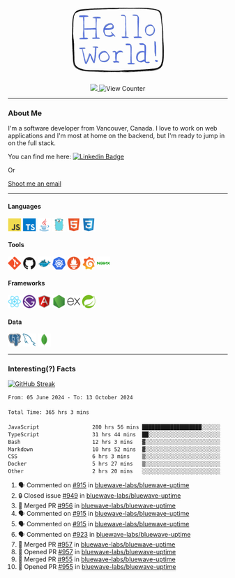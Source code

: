 <div align="center">
    <img src="./img/hello_world.webp" height="200px" width="">
    <div>
        <a href="https://www.linkedin.com/in/ajhollid">
            <img src="https://img.shields.io/badge/LinkedIn-blue"/>
        </a>
        <img src="https://komarev.com/ghpvc/?username=ajhollid&color=yellow" alt="View Counter">
    </div>
</div>

---

### About Me

I'm a software developer from Vancouver, Canada. I love to work on web applications and I'm most at home on the backend, but I'm ready to jump in on the full stack.

You can find me here: [![Linkedin Badge](https://img.shields.io/badge/-ajhollid-blue?style=flat&logo=Linkedin&logoColor=white)](https://www.linkedin.com/in/ajhollid)

Or

[Shoot me an email](mailto:ajhollid@gmail.com)

---

#### Languages

<div>
    <img src="./img/devicons/javascript-original.svg" width=30 height=30 alt="JavaScript">
    <img src="/img/devicons/typescript-original.svg" width=30 height=30 alt="TypeScript">
    <img src="./img/devicons/java-original.svg" width=30 height=30 alt="Java">
    <img src="./img/devicons/go-original.svg" width=30 height=30 alt="Golang">
    <img src="./img/devicons/html5-original.svg" width=30 height=30 alt="HTML 5">
    <img src="./img/devicons/css3-original.svg" width=30 height=30 alt="CSS 3">
</div>

#### Tools

<div>
    <img src="./img/devicons/git-original.svg" width=30 height=30 alt="Git">
    <img src="./img/devicons/github-original.svg" width=30 height=30 alt="Github">
    <img src="./img/devicons/docker-original.svg" width=30 
    height=30 alt="Docker">
    <img src="./img/devicons/kubernetes-original.svg" width=30 height=30 alt="K8">
    <img src="./img/devicons/prometheus-original.svg" width=30 height=30 alt="Prometheus">
    <img src="./img/devicons/grafana-original.svg" width=30 height=30 alt="Grafana">
    <img src="./img/devicons/nginx-original.svg" width=30 height=30 alt="Nginx">
</div>

#### Frameworks

<div>
    <img src="./img/devicons/react-original.svg" width=30 height=30 alt="React">
    <img src="./img/devicons/gatsby-original.svg" width=30 height=30 alt="Gatsby">
    <img src="./img/devicons/angularjs-original.svg" width=30 height=30 alt="AngularJS">
    <img src="./img/devicons/nodejs-original.svg" width=30 height=30 alt="NodeJS">
    <img src="./img/devicons/express-original.svg" width=30 height=30 alt="Express">
    <img src="./img/devicons/spring-original.svg" width=30 height=30 alt="Spring">
</div>

#### Data

<div>
    <img src="./img/devicons/postgresql-original.svg" width=30 height=30 alt="Postgresql">
    <img src="./img/devicons/mysql-original.svg" width=30 height=30 alt="Mysql">
    <img src="./img/devicons/mongodb-original.svg" width=30 height=30 alt="MongoDB">
</div>

---

### Interesting(?) Facts

[![GitHub Streak](http://github-readme-streak-stats.herokuapp.com?user=ajhollid)](https://git.io/streak-stats)

 <!--START_SECTION:waka-->

```txt
From: 05 June 2024 - To: 13 October 2024

Total Time: 365 hrs 3 mins

JavaScript                 280 hrs 56 mins ███████████████████░░░░░░   76.47 %
TypeScript                 31 hrs 44 mins  ██░░░░░░░░░░░░░░░░░░░░░░░   08.64 %
Bash                       12 hrs 3 mins   ▓░░░░░░░░░░░░░░░░░░░░░░░░   03.28 %
Markdown                   10 hrs 52 mins  ▓░░░░░░░░░░░░░░░░░░░░░░░░   02.96 %
CSS                        6 hrs 3 mins    ▒░░░░░░░░░░░░░░░░░░░░░░░░   01.65 %
Docker                     5 hrs 27 mins   ▒░░░░░░░░░░░░░░░░░░░░░░░░   01.49 %
Other                      2 hrs 20 mins   ░░░░░░░░░░░░░░░░░░░░░░░░░   00.64 %
```

<!--END_SECTION:waka-->


<!--START_SECTION:activity-->
1. 🗣 Commented on [#915](https://github.com/bluewave-labs/bluewave-uptime/issues/915#issuecomment-2412669821) in [bluewave-labs/bluewave-uptime](https://github.com/bluewave-labs/bluewave-uptime)
2. 🔒 Closed issue [#949](https://github.com/bluewave-labs/bluewave-uptime/issues/949) in [bluewave-labs/bluewave-uptime](https://github.com/bluewave-labs/bluewave-uptime)
3. 🎉 Merged PR [#956](https://github.com/bluewave-labs/bluewave-uptime/pull/956) in [bluewave-labs/bluewave-uptime](https://github.com/bluewave-labs/bluewave-uptime)
4. 🗣 Commented on [#915](https://github.com/bluewave-labs/bluewave-uptime/issues/915#issuecomment-2411335455) in [bluewave-labs/bluewave-uptime](https://github.com/bluewave-labs/bluewave-uptime)
5. 🗣 Commented on [#915](https://github.com/bluewave-labs/bluewave-uptime/issues/915#issuecomment-2411330999) in [bluewave-labs/bluewave-uptime](https://github.com/bluewave-labs/bluewave-uptime)
6. 🗣 Commented on [#923](https://github.com/bluewave-labs/bluewave-uptime/issues/923#issuecomment-2411035920) in [bluewave-labs/bluewave-uptime](https://github.com/bluewave-labs/bluewave-uptime)
7. 🎉 Merged PR [#957](https://github.com/bluewave-labs/bluewave-uptime/pull/957) in [bluewave-labs/bluewave-uptime](https://github.com/bluewave-labs/bluewave-uptime)
8. 💪 Opened PR [#957](https://github.com/bluewave-labs/bluewave-uptime/pull/957) in [bluewave-labs/bluewave-uptime](https://github.com/bluewave-labs/bluewave-uptime)
9. 🎉 Merged PR [#955](https://github.com/bluewave-labs/bluewave-uptime/pull/955) in [bluewave-labs/bluewave-uptime](https://github.com/bluewave-labs/bluewave-uptime)
10. 💪 Opened PR [#955](https://github.com/bluewave-labs/bluewave-uptime/pull/955) in [bluewave-labs/bluewave-uptime](https://github.com/bluewave-labs/bluewave-uptime)
<!--END_SECTION:activity-->
